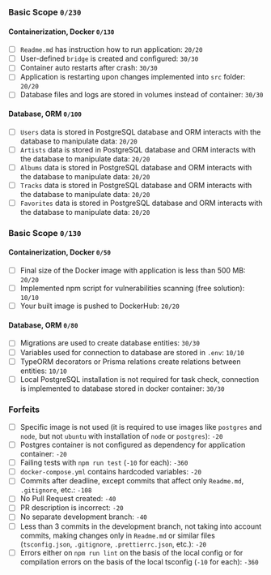 ### Basic Scope `0/230`

#### Containerization, Docker `0/130`

- [ ] `Readme.md` has instruction how to run application: `20/20`
- [ ] User-defined `bridge` is created and configured: `30/30`
- [ ] Container auto restarts after crash: `30/30`
- [ ] Application is restarting upon changes implemented into `src` folder: `20/20`
- [ ] Database files and logs are stored in volumes instead of container: `30/30`

#### Database, ORM `0/100`

- [ ] `Users` data is stored in PostgreSQL database and ORM interacts with the database to manipulate data: `20/20`
- [ ] `Artists` data is stored in PostgreSQL database and ORM interacts with the database to manipulate data: `20/20`
- [ ] `Albums` data is stored in PostgreSQL database and ORM interacts with the database to manipulate data: `20/20`
- [ ] `Tracks` data is stored in PostgreSQL database and ORM interacts with the database to manipulate data: `20/20`
- [ ] `Favorites` data is stored in PostgreSQL database and ORM interacts with the database to manipulate data: `20/20`

### Basic Scope `0/130`

#### Containerization, Docker `0/50`

- [ ] Final size of the Docker image with application is less than 500 MB: `20/20`
- [ ] Implemented npm script for vulnerabilities scanning (free solution): `10/10`
- [ ] Your built image is pushed to DockerHub: `20/20`

#### Database, ORM `0/80`

- [ ] Migrations are used to create database entities: `30/30`
- [ ] Variables used for connection to database are stored in `.env`: `10/10`
- [ ] TypeORM decorators or Prisma relations create relations between entities: `10/10`
- [ ] Local PostgreSQL installation is not required for task check, connection is implemented to database stored in docker container: `30/30`

### Forfeits

- [ ] Specific image is not used (it is required to use images like `postgres` and `node`, but not `ubuntu` with installation of `node` or `postgres`): `-20`
- [ ] Postgres container is not configured as dependency for application container: `-20`
- [ ] Failing tests with `npm run test` (`-10` for each): `-360`
- [ ] `docker-compose.yml` contains hardcoded variables: `-20`
- [ ] Commits after deadline, except commits that affect only `Readme.md`, `.gitignore`, etc.: `-108`
- [ ] No Pull Request created: `-40`
- [ ] PR description is incorrect: `-20`
- [ ] No separate development branch: `-40`
- [ ] Less than 3 commits in the development branch, not taking into account commits, making changes only in `Readme.md` or similar files (`tsconfig.json`, `.gitignore`, `.prettierrc.json`, etc.): `-20`
- [ ] Errors either on `npm run lint` on the basis of the local config or for compilation errors on the basis of the local tsconfig (`-10` for each): `-360`
